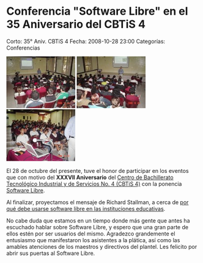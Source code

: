 Conferencia "Software Libre" en el 35 Aniversario del CBTiS 4
=============================================================

Corto: 35° Aniv. CBTiS 4
Fecha: 2008-10-28 23:00
Categorías: Conferencias

![CBTiS 4 foto 1](cbtis4-35-aniversario-software-libre/cbtis4-1-small.jpg) ![CBTiS 4 foto 2](cbtis4-35-aniversario-software-libre/cbtis4-2-small.jpg) ![CBTiS 4 foto 3](cbtis4-35-aniversario-software-libre/cbtis4-3-small.jpg)

El 28 de octubre del presente, tuve el honor de participar en los eventos que con motivo del **XXXVII Aniversario** del [Centro de Bachillerato Tecnológico Industrial y de Servicios No. 4 (CBTiS 4)](http://www.cbtis4.edu.mx/) con la ponencia [Software Libre](../presentaciones/software-libre.html).

<!-- break -->

Al finalizar, proyectamos el mensaje de Richard Stallman, a cerca de [por qué debe usarse software libre en las instituciones educativas](http://www.youtube.com/watch?v=cnJ-rGBX9Es).

No cabe duda que estamos en un tiempo donde más gente que antes ha escuchado hablar sobre Software Libre, y espero que una gran parte de ellos estén por ser usuarios del mismo. Agradezco grandemente el entusiasmo que manifestaron los asistentes a la plática, así como las amables atenciones de los maestros y directivos del plantel. Les felicito por abrir sus puertas al Software Libre.
